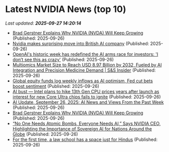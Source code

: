 # Latest NVIDIA News (top 10)
_Last updated: **2025-09-27 14:20:14**_

- [Brad Gerstner Explains Why NVIDIA (NVDA) Will Keep Growing](https://biztoc.com/x/e25ad423aeb0ccce) (Published: 2025-09-26)
- [Nvidia makes surprising move into British AI company](https://biztoc.com/x/18a1348bc1392299) (Published: 2025-09-26)
- [OpenAI's historic week has redefined the AI arms race for investors: 'I don’t see this as crazy'](https://www.cnbc.com/2025/09/26/openai-big-week-ai-arms-race.html) (Published: 2025-09-26)
- [Multiomics Market Size to Reach USD 8.97 Billion by 2032, Fueled by AI Integration and Precision Medicine Demand | S&S Insider](https://www.globenewswire.com/news-release/2025/09/26/3157097/0/en/Multiomics-Market-Size-to-Reach-USD-8-97-Billion-by-2032-Fueled-by-AI-Integration-and-Precision-Medicine-Demand-S-S-Insider.html) (Published: 2025-09-26)
- [Global equity funds log weekly inflows as AI optimism, Fed cut bets boost sentiment](https://www.channelnewsasia.com/business/global-equity-funds-log-weekly-inflows-ai-optimism-fed-cut-bets-boost-sentiment-5372081) (Published: 2025-09-26)
- [AI bust — Intel plans to hike 13th Gen CPU prices years after launch as interest for new Core Ultra chips fails to ignite](https://www.windowscentral.com/hardware/intel/intel-report-raptor-lake-price-increase-ai) (Published: 2025-09-26)
- [AI Update, September 26, 2025: AI News and Views From the Past Week](https://www.marketingprofs.com/opinions/2025/53764/ai-update-september-26-2025-ai-news-and-views-from-the-past-week) (Published: 2025-09-26)
- [Brad Gerstner Explains Why NVIDIA (NVDA) Will Keep Growing](https://consent.yahoo.com/v2/collectConsent?sessionId=1_cc-session_52a6d872-39ce-4641-b3b8-c8a25e609fdd) (Published: 2025-09-26)
- [“No One Needs Atomic Bombs, Everyone Needs AI,” Says NVIDIA CEO, Highlighting the Importance of Sovereign AI for Nations Around the Globe](https://wccftech.com/no-one-needs-atomic-bombs-everyone-needs-ai-says-nvidia-ceo/) (Published: 2025-09-26)
- [For the first time, a law school has a space just for Hindus](https://biztoc.com/x/fa4827e45db5489d) (Published: 2025-09-26)
